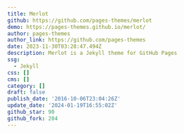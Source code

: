 ```yaml
---
title: Merlot
github: https://github.com/pages-themes/merlot
demo: https://pages-themes.github.io/merlot/
author: pages-themes
author_link: https://github.com/pages-themes
date: 2023-11-30T03:28:47.494Z
description: Merlot is a Jekyll theme for GitHub Pages
ssg:
  - Jekyll
css: []
cms: []
category: []
draft: false
publish_date: '2016-10-06T23:04:26Z'
update_date: '2024-01-19T16:55:02Z'
github_star: 90
github_fork: 204
---
```

